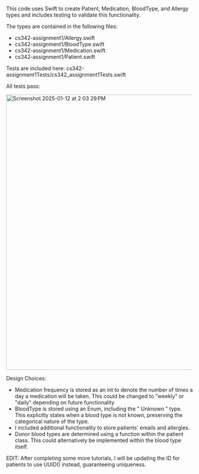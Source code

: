 This code uses Swift to create Patient, Medication, BloodType, and Allergy types and includes testing to validate this functionality.  

The types are contained in the following files: 
- cs342-assignment1/Allergy.swift
- cs342-assignment1/BloodType.swift
- cs342-assignment1/Medication.swift
- cs342-assignment1/Patient.swift

Tests are included here: 
cs342-assignment1Tests/cs342_assignment1Tests.swift

All tests pass:

<img width="742" alt="Screenshot 2025-01-12 at 2 03 29 PM" src="https://github.com/user-attachments/assets/254a8566-40ff-4f9c-9a93-0ba7fea8b844" />


Design Choices:
- Medication frequency is stored as an int to denote the number of times a day a medication will be taken. This could be changed to "weekly" or "daily" depending on future functionality
- BloodType is stored using an Enum, including the " Unknown " type. This explicitly states when a blood type is not known, preserving the categorical nature of the type.
- I included additional functionality to store patients' emails and allergies.
- Donor blood types are determined using a function within the patient class. This could alternatively be implemented within the blood type itself.

EDIT: After completing some more tutorials, I will be updating the ID for patients to use UUID() instead, guaranteeing uniqueness. 
